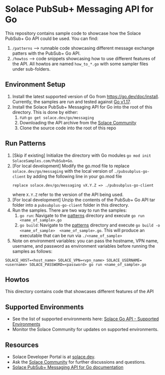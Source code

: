 # Solace PubSub+ Messaging API for Go

This repository contains sample code to showcase how the Solace PubSub+ Go API could be used. You can find:

1. `/patterns` --> runnable code showcasing different message exchange patters with the PubSub+ Go API.
1. `/howtos` --> code snippets showcasing how to use different features of the API. All howtos are named `how_to_*.go` with some sampler files under sub-folders.

## Environment Setup

1. Install the latest supported version of Go from https://go.dev/doc/install. Currently, the samples are run and tested against [Go v1.17](https://go.dev/dl/).
1. Install the Solace PubSub+ Messaging API for Go into the root of this directory. This is done by either:
   1. run `go get solace.dev/go/messaging`
   1. Downloading the API archive from the [Solace Community](https://solace.community/group/4-solace-early-access-golang-api)
   1. Clone the source code into the root of this repo

## Run Patterns

1. [Skip if existing] Initialize the directory with Go modules `go mod init SolaceSamples.com/PubSub+Go`.
1. [For local development] Modify the go.mod file to replace `solace.dev/go/messaging` with the local version of `./pubsubplus-go-client` by adding the following line in your go.mod file
   ```
   replace solace.dev/go/messaging vX.Y.Z => ./pubsubplus-go-client
   ```
   where `X.Y.Z` refer to the version of the API being used.
1. [For local development] Unzip the contents of the PubSub+ Go API tar folder into a `pubsubplus-go-client` folder in this directory.
1. Run the samples. There are two way to run the samples:
   1. `go run`: Navigate to the [patterns](./patterns) directory and execute `go run <name_of_sample>.go`
   1. `go build`: Navigate to the [patterns](./patterns) directory and execute `go build -o <name_of_sample>  <name_of_sample>.go`. This will produce an executable that can be run via `./<name_of_sample>`
1. Note on environment variables: you can pass the hostname, VPN name, username, and password as environment variables before running the samples as follows:

```
SOLACE_HOST=<host_name> SOLACE_VPN=<vpn_name> SOLACE_USERNAME=<username> SOLACE_PASSWORD=<password> go run <name_of_sample>.go
```

## Howtos

This directory contains code that showcases different features of the API

## Supported Environments

- See the list of supported environments here: [Solace Go API - Supported Environments](https://docs.solace.com/API/API-Developer-Guide-Go/Go-API-supported-Environments.htm)
- Monitor the Solace Community for updates on supported environments. 

## Resources

- Solace Developer Portal is at [solace.dev](https://solace.dev).
- Ask the [Solace Community](https://solace.community) for further discussions and questions.
- [Solace PubSub+ Messaging API for Go documentation](https://docs.solace.com/API-Developer-Online-Ref-Documentation/go/)
